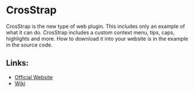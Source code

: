 # CrosStrap
CrosStrap is the new type of web plugin. This includes only an example of what it can do.
CrosStrap includes a custom context menu, tips, caps, highlights and more. How to download it into your website is in the example in the source code.

## Links:
- [Official Website](https://game-adventure.weebly.com)
- [Wiki](https://github.com/GameAdventure/CrosStrap/wiki/CrosStrap-Wiki-Home)
